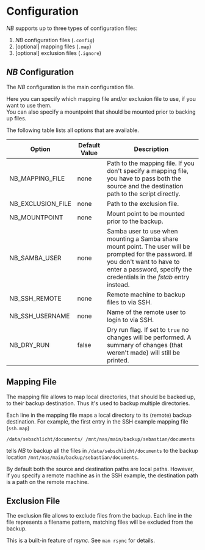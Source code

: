 # Configuration

*NB* supports up to three types of configuration files:
1. *NB* configuration files (`.config`)
1. [optional] mapping files (`.map`)
1. [optional] exclusion files (`.ignore`)

## *NB* Configuration

The *NB* configuration is the main configuration file.

Here you can specify which mapping file and/or exclusion file to use, if you want to use them.  
You can also specify a mountpoint that should be mounted prior to backing up files.

The following table lists all options that are available.

Option | Default Value | Description
------ | ------------- | -----------
NB_MAPPING_FILE | none | Path to the mapping file. If you don't specify a mapping file, you have to pass both the source and the destination path to the script directly.
NB_EXCLUSION_FILE | none | Path to the exclusion file.
NB_MOUNTPOINT | none | Mount point to be mounted prior to the backup.
NB_SAMBA_USER | none | Samba user to use when mounting a Samba share mount point. The user will be prompted for the password. If you don't want to have to enter a password, specify the credentials in the *fstab* entry instead.
NB_SSH_REMOTE | none   | Remote machine to backup files to via SSH.
NB_SSH_USERNAME | none | Name of the remote user to login to via SSH.
NB_DRY_RUN | false     | Dry run flag. If set to `true` no changes will be performed. A summary of changes (that weren't made) will still be printed.

## Mapping File

The mapping file allows to map local directories, that should be backed up, to their backup destination.
Thus it's used to backup multiple directories.

Each line in the mapping file maps a local directory to its (remote) backup destination.
For example, the first entry in the SSH example mapping file (`ssh.map`)

    /data/sebschlicht/documents/ /mnt/nas/main/backup/sebastian/documents

tells *NB* to backup all the files in `/data/sebschlicht/documents` to the backup location `/mnt/nas/main/backup/sebastian/documents`.

By default both the source and destination paths are local paths.
However, if you specify a remote machine as in the SSH example, the destination path is a path on the remote machine.

## Exclusion File

The exclusion file allows to exclude files from the backup.
Each line in the file represents a filename pattern, matching files will be excluded from the backup.

This is a built-in feature of *rsync*.
See `man rsync` for details.

